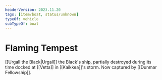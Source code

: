```yaml
---
headerVersion: 2023.11.20
tags: [item/boat, status/unknown]
typeOf: vehicle
subTypeOf: boat
---
```

# Flaming Tempest

[[Urgall the Black|Urgall]] the Black's ship, partially destroyed during its time docked at [[Vetta]] in [[Kaikkea]]'s storm. Now captured by [[Dunmar Fellowship]]. 